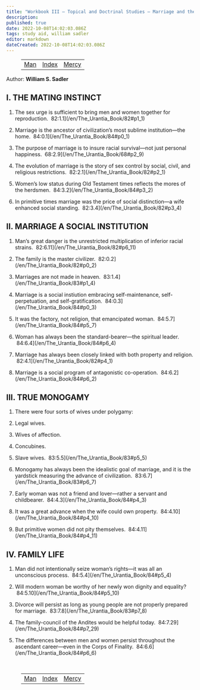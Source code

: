 ```yaml
---
title: "Workbook III — Topical and Doctrinal Studies — Marriage and the Home"
description: 
published: true
date: 2022-10-08T14:02:03.086Z
tags: study aid, william sadler
editor: markdown
dateCreated: 2022-10-08T14:02:03.086Z
---
```


<figure class="table chapter-navigator">
	<table>
		<tbody>
		<tr>
			<td><a href="/en/William_S_Sadler/Workbook_3_Topical_and_Doctrinal_Studies/Man">Man</a></td>
			<td><a href="/en/William_S_Sadler/Workbook_3_Topical_and_Doctrinal_Studies/Index">Index</a></td>
			<td><a href="/en/William_S_Sadler/Workbook_3_Topical_and_Doctrinal_Studies/Mercy">Mercy</a></td>
		</tr>
		</tbody>
	</table>
</figure>

Author: **William S. Sadler**

## I. THE MATING INSTINCT

1. The sex urge is sufficient to bring men and women together for reproduction.  82:1.1](/en/The_Urantia_Book/82#p1_1)

2. Marriage is the ancestor of civilization’s most sublime institution—the home.  84:0.1](/en/The_Urantia_Book/84#p0_1)

3. The purpose of marriage is to insure racial survival—not just personal happiness.  68:2.9](/en/The_Urantia_Book/68#p2_9)

4. The evolution of marriage is the story of sex control by social, civil, and religious restrictions.  82:2.1](/en/The_Urantia_Book/82#p2_1)

5. Women’s low status during Old Testament times reflects the mores of the herdsmen.  84:3.2](/en/The_Urantia_Book/84#p3_2)

6. In primitive times marriage was the price of social distinction—a wife enhanced social standing.  82:3.4](/en/The_Urantia_Book/82#p3_4)

## II. MARRIAGE A SOCIAL INSTITUTION

1. Man’s great danger is the unrestricted multiplication of inferior racial strains.  82:6.11](/en/The_Urantia_Book/82#p6_11)

2. The family is the master civilizer.  82:0.2](/en/The_Urantia_Book/82#p0_2)

3. Marriages are not made in heaven.  83:1.4](/en/The_Urantia_Book/83#p1_4)

4. Marriage is a social instiution embracing self-maintenance, self-perpetuation, and self-gratification.  84:0.3](/en/The_Urantia_Book/84#p0_3)

5. It was the factory, not religion, that emancipated woman.  84:5.7](/en/The_Urantia_Book/84#p5_7)

6. Woman has always been the standard-bearer—the spiritual leader.  84:6.4](/en/The_Urantia_Book/84#p6_4)

7. Marriage has always been closely linked with both property and religion.  82:4.1](/en/The_Urantia_Book/82#p4_1)

8. Marriage is a social program of antagonistic co-operation.  84:6.2](/en/The_Urantia_Book/84#p6_2)

## III. TRUE MONOGAMY

1. There were four sorts of wives under polygamy:

1. Legal wives.
2. Wives of affection.
3. Concubines.
4. Slave wives.  83:5.5](/en/The_Urantia_Book/83#p5_5)

2. Monogamy has always been the idealistic goal of marriage, and it is the yardstick measuring the advance of civilization.  83:6.7](/en/The_Urantia_Book/83#p6_7)

3. Early woman was not a friend and lover—rather a servant and childbearer.  84:4.3](/en/The_Urantia_Book/84#p4_3)

4. It was a great advance when the wife could own property.  84:4.10](/en/The_Urantia_Book/84#p4_10)

5. But primitive women did not pity themselves.  84:4.11](/en/The_Urantia_Book/84#p4_11)

## IV. FAMILY LIFE

1. Man did not intentionally seize woman’s rights—it was all an unconscious process.  84:5.4](/en/The_Urantia_Book/84#p5_4)

2. Will modern woman be worthy of her newly won dignity and equality?  84:5.10](/en/The_Urantia_Book/84#p5_10)

3. Divorce will persist as long as young people are not properly prepared for marriage.  83:7.8](/en/The_Urantia_Book/83#p7_8)

4. The family-council of the Andites would be helpful today.  84:7.29](/en/The_Urantia_Book/84#p7_29)

5. The differences between men and women persist throughout the ascendant career—even in the Corps of Finality.  84:6.6](/en/The_Urantia_Book/84#p6_6)


<br>

<figure class="table chapter-navigator">
	<table>
		<tbody>
		<tr>
			<td><a href="/en/William_S_Sadler/Workbook_3_Topical_and_Doctrinal_Studies/Man">Man</a></td>
			<td><a href="/en/William_S_Sadler/Workbook_3_Topical_and_Doctrinal_Studies/Index">Index</a></td>
			<td><a href="/en/William_S_Sadler/Workbook_3_Topical_and_Doctrinal_Studies/Mercy">Mercy</a></td>
		</tr>
		</tbody>
	</table>
</figure>